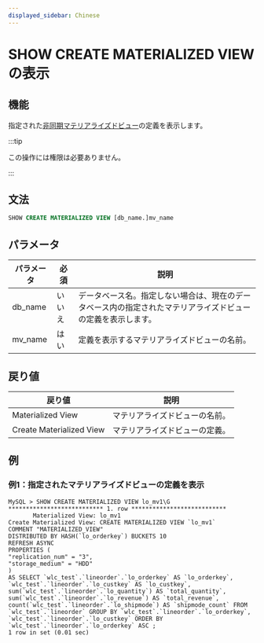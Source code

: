 ```yaml
---
displayed_sidebar: Chinese
---
```


# SHOW CREATE MATERIALIZED VIEWの表示

## 機能

指定された[非同期マテリアライズドビュー](../../../using_starrocks/Materialized_view.md)の定義を表示します。

:::tip

この操作には権限は必要ありません。

:::

## 文法

```SQL
SHOW CREATE MATERIALIZED VIEW [db_name.]mv_name
```

## パラメータ

| **パラメータ** | **必須** | **説明**                     |
| -------------- | -------- | ---------------------------- |
| db_name        | いいえ   | データベース名。指定しない場合は、現在のデータベース内の指定されたマテリアライズドビューの定義を表示します。 |
| mv_name        | はい     | 定義を表示するマテリアライズドビューの名前。 |

## 戻り値

| **戻り値**                 | **説明**         |
| -------------------------- | ---------------- |
| Materialized View          | マテリアライズドビューの名前。 |
| Create Materialized View   | マテリアライズドビューの定義。 |

## 例

### 例1：指定されたマテリアライズドビューの定義を表示

```Plain
MySQL > SHOW CREATE MATERIALIZED VIEW lo_mv1\G
*************************** 1. row ***************************
       Materialized View: lo_mv1
Create Materialized View: CREATE MATERIALIZED VIEW `lo_mv1`
COMMENT "MATERIALIZED_VIEW"
DISTRIBUTED BY HASH(`lo_orderkey`) BUCKETS 10 
REFRESH ASYNC
PROPERTIES (
"replication_num" = "3",
"storage_medium" = "HDD"
)
AS SELECT `wlc_test`.`lineorder`.`lo_orderkey` AS `lo_orderkey`, `wlc_test`.`lineorder`.`lo_custkey` AS `lo_custkey`, sum(`wlc_test`.`lineorder`.`lo_quantity`) AS `total_quantity`, sum(`wlc_test`.`lineorder`.`lo_revenue`) AS `total_revenue`, count(`wlc_test`.`lineorder`.`lo_shipmode`) AS `shipmode_count` FROM `wlc_test`.`lineorder` GROUP BY `wlc_test`.`lineorder`.`lo_orderkey`, `wlc_test`.`lineorder`.`lo_custkey` ORDER BY `wlc_test`.`lineorder`.`lo_orderkey` ASC ;
1 row in set (0.01 sec)
```
